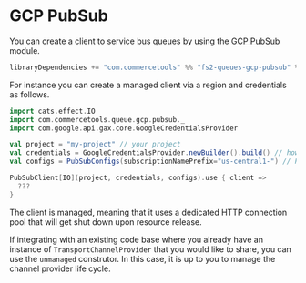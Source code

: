 # GCP PubSub

You can create a client to service bus queues by using the [GCP PubSub][pubsub] module.

```scala
libraryDependencies += "com.commercetools" %% "fs2-queues-gcp-pubsub" % "@VERSION@"
```

For instance you can create a managed client via a region and credentials as follows.

```scala mdoc:compile-only
import cats.effect.IO
import com.commercetools.queue.gcp.pubsub._
import com.google.api.gax.core.GoogleCredentialsProvider

val project = "my-project" // your project
val credentials = GoogleCredentialsProvider.newBuilder().build() // however you want to authenticate
val configs = PubSubConfigs(subscriptionNamePrefix="us-central1-") // Prefix for the subscription prefix. The prefix should contain also the desired separator

PubSubClient[IO](project, credentials, configs).use { client =>
  ???
}
```

The client is managed, meaning that it uses a dedicated HTTP connection pool that will get shut down upon resource release.

If integrating with an existing code base where you already have an instance of `TransportChannelProvider` that you would like to share, you can use the `unmanaged` construtor.
In this case, it is up to you to manage the channel provider life cycle.

[pubsub]: https://cloud.google.com/pubsub/
